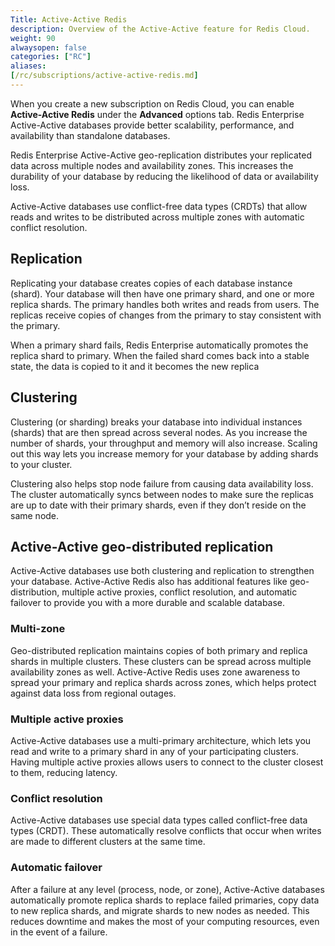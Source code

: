```yaml
---
Title: Active-Active Redis
description: Overview of the Active-Active feature for Redis Cloud.
weight: 90
alwaysopen: false
categories: ["RC"]
aliases:
[/rc/subscriptions/active-active-redis.md]
---
```


When you create a new subscription on Redis Cloud, you can enable **Active-Active Redis** under the **Advanced** options tab. Redis Enterprise Active-Active databases provide better scalability, performance, and availability than standalone databases.

Redis Enterprise Active-Active geo-replication distributes your replicated data across multiple nodes and availability zones. This increases the durability of your database by reducing the likelihood of data or availability loss.

Active-Active databases use conflict-free data types (CRDTs) that allow reads and writes to be distributed across multiple zones with automatic conflict resolution.

## Replication

Replicating your database creates copies of each database instance (shard). Your database will then have one primary shard, and one or more replica shards. The primary handles both writes and reads from users. The replicas receive copies of changes from the primary to stay consistent with the primary.

When a primary shard fails, Redis Enterprise automatically promotes the replica shard to primary. When the failed shard comes back into a stable state, the data is copied to it and it becomes the new replica

## Clustering

Clustering (or sharding) breaks your database into individual instances (shards) that are then spread across several nodes. As you increase the number of shards, your throughput and memory will also increase. Scaling out this way lets you increase memory for your database by adding shards to your cluster.

Clustering also helps stop node failure from causing data availability loss. The cluster automatically syncs between nodes to make sure the replicas are up to date with their primary shards, even if they don’t reside on the same node.

## Active-Active geo-distributed replication

Active-Active databases use both clustering and replication to strengthen your database. Active-Active Redis also has additional features like geo-distribution, multiple active proxies, conflict resolution, and automatic failover to provide you with a more durable and scalable database.

### Multi-zone

Geo-distributed replication maintains copies of both primary and replica shards in multiple clusters. These clusters can be spread across multiple availability zones as well. Active-Active Redis uses zone awareness to spread your primary and replica shards across zones, which helps protect against data loss from regional outages.

### Multiple active proxies

Active-Active databases use a multi-primary architecture, which lets you read and write to a primary shard in any of your participating clusters. Having multiple active proxies allows users to connect to the cluster closest to them, reducing latency.

### Conflict resolution

Active-Active databases use special data types called conflict-free data types (CRDT). These automatically resolve conflicts that occur when writes are made to different clusters at the same time.

### Automatic failover

After a failure at any level (process, node, or zone), Active-Active databases automatically promote replica shards to replace failed primaries, copy data to new replica shards, and migrate shards to new nodes as needed. This reduces downtime and makes the most of your computing resources, even in the event of a failure.  

